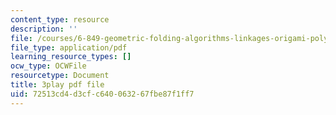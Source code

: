 ```yaml
---
content_type: resource
description: ''
file: /courses/6-849-geometric-folding-algorithms-linkages-origami-polyhedra-fall-2012/72513cd4d3cfc640063267fbe87f1ff7_2ylK_QUpJcQ.pdf
file_type: application/pdf
learning_resource_types: []
ocw_type: OCWFile
resourcetype: Document
title: 3play pdf file
uid: 72513cd4-d3cf-c640-0632-67fbe87f1ff7
---
```

